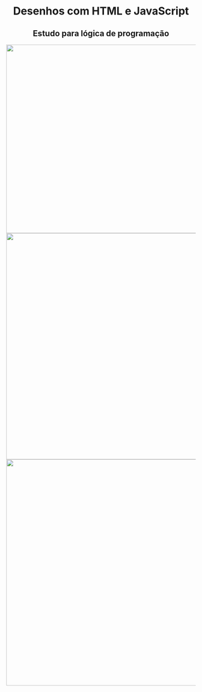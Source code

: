 <div align="center">
<h1>Desenhos com HTML e JavaScript</h1>
</div>

<div align="center">
<h2>Estudo para lógica de programação</h2>
</div>

<div align="center">
<img src="https://user-images.githubusercontent.com/110649796/208548714-b636557f-7020-4d2d-a0ee-c81c00b851bb.png" width="600px" height="500px"/>
</div>

<div align="center">
<img src="https://user-images.githubusercontent.com/110649796/208548020-ef6a41b9-8ceb-4444-8d3b-fe36c0ff9247.png" width="600px"/>
</div>

<div align="center">
<img src="https://user-images.githubusercontent.com/110649796/208548061-2bef8c93-3977-441e-abb9-79152d739cee.png" width="600px"/>
</div>
